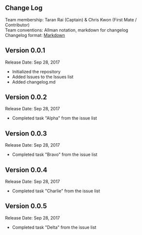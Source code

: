 ## Change Log

Team membership:  Taran Rai (Captain) & Chris Kwon (First Mate / Contributor)  
Team conventions: Allman notation, markdown for changelog  
Changelog format: [Markdown](https://github.com/adam-p/markdown-here/wiki/Markdown-Cheatsheet) 

## Version 0.0.1

Release Date: Sep 28, 2017

- Initialized the repository
- Added Issues to the Issues list
- Added changelog.md

## Version 0.0.2

Release Date: Sep 28, 2017

- Completed task "Alpha" from the issue list

## Version 0.0.3

Release Date: Sep 28, 2017

- Completed task "Bravo" from the issue list

## Version 0.0.4

Release Date: Sep 28, 2017

- Completed task "Charlie" from the issue list

## Version 0.0.5

Release Date: Sep 28, 2017

- Completed task "Delta" from the issue list